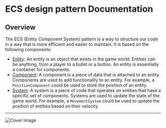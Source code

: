 # ECS design pattern Documentation

## Overview

The ECS (Entity Component System) pattern is a way to structure our code in a way that is more efficient and easier to maintain. It is based on the following components:

- [Entity](./project/codeDocumentation/ecs/entity): An entity is an object that exists in the game world. Entities can be anything, from a player to a bullet or a button. An entity is essentially a container for components.
- [Component](./project/codeDocumentation/ecs/component): A component is a piece of data that is attached to an entity. Components are used to add functionality to an entity. For example, a `PositionComponent` could be used to store the position of an entity.
- [System](./project/codeDocumentation/ecs/system): A system is a piece of code that operates on entities that have a specific set of components. Systems are used to update the state of the game world. For example, a `MovementSystem` could be used to update the position of entities based on their velocity.

---

<img src="_media/ECS.drawio.svg" style="width:auto; height:auto;" alt="Cover Image">